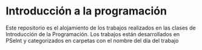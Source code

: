 # Introducción a la programación
Este repositorio es el alojamiento de los trabajos realizados en las clases de Introducción de la Programación.
Los trabajos están desarrollados en PSeInt y categorizados en carpetas con el nombre del día del trabajo